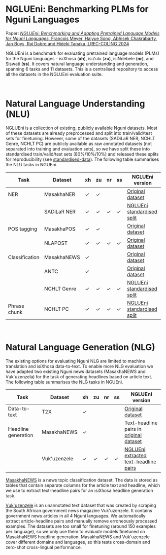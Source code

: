 # NGLUEni:  Benchmarking PLMs for Nguni Languages

Paper: [*NGLUEni: Benchmarking and Adapting Pretrained Language Models for Nguni Languages*, Francois Meyer, Haiyue Song, Abhisek Chakrabarty, Jan Buys, Raj Dabre and Hideki Tanaka, LREC-COLING 2024](https://aclanthology.org/2024.lrec-main.1071.pdf)

NGLUEni is a benchmark for evaluating pretrained language models (PLMs) for the Nguni languages - isiXhosa (**xh**), isiZulu (**zu**), isiNdebele (**nr**), and Siswati (**ss**). It covers natural language understanding and generation, spanning 6 tasks and 11 datasets. This is a centralised repository to access all the datasets in the NGLUEni evaluation suite. 


&nbsp;
# Natural Language Understanding (NLU)

NGLUEni is a collection of existing, publicly available Nguni datasets. Most of these datasets are already preprocessed and split into train/valid/test sets for finetuning. However, some of the datasets (SADiLaR NER, NCHLT Genre, NCHLT PC) are publicly available as raw annotated datasets (not separated into training and evaluation sets), so we have split these into standardised train/valid/test sets (80%/10%/10%) and released these splits for reproducibility (see [standardised-data](https://github.com/francois-meyer/nglueni/tree/main/standardised-data)). The following table summarises the NLU tasks in NGUEni.


| Task                | Dataset       | xh | zu | nr | ss | NGLUEni version |  
|---------------------|---------------|----|----|----|----|------ |
| NER                 | MasakhaNER    | ✓  | ✓  |    |    |  [Original dataset](https://github.com/masakhane-io/masakhane-ner) |
|                     | SADiLaR NER   | ✓  | ✓  | ✓  | ✓  | [NGLUEni standardised split](https://github.com/francois-meyer/nglueni/tree/main/standardised-data/nlu/sadilar-ner) |
| POS tagging         | MasakhaPOS    | ✓  | ✓  |    |    |  [Original dataset](https://github.com/masakhane-io/masakhane-pos) |
|                     | NLAPOST       | ✓  | ✓  | ✓  | ✓  | [Original dataset](https://repo.sadilar.org/handle/20.500.12185/546) |
| Classification      | MasakhaNEWS   | ✓  |    |    |    |  [Original dataset](https://github.com/masakhane-io/masakhane-news) |
|                     | ANTC          | ✓  |    |    |    |   [Original dataset](https://github.com/uds-lsv/afro-maft/tree/main/dataset/ANTC) |      
|                     | NCHLT Genre   | ✓  | ✓  | ✓  | ✓  | [NGLUEni standardised split](https://github.com/francois-meyer/nglueni/tree/main/standardised-data/nlu/nchlt-genre) |
| Phrase chunk        | NCHLT PC      | ✓  | ✓  | ✓  | ✓  | [NGLUEni standardised split](https://github.com/francois-meyer/nglueni/tree/main/standardised-data/nlu/nchlt-pc)  |


&nbsp;
# Natural Language Generation (NLG)


The existing options for evaluating Nguni NLG are limited to machine translation and isiXhosa data-to-text. To enable more NLG evaluation we have adapted two existing Nguni news datasets (MasakhaNEWS  and Vuk'uzenzela) for the task of generating headlines based on article text. The following table summarises the NLG tasks in NGUEni.



| Task                | Dataset       | xh | zu | nr | ss | NGLUEni version |
|---------------------|---------------|----|----|----|----|------|
| Data-to-text        | T2X           | ✓  |    |    |    | [Original dataset](https://github.com/francois-meyer/t2x) |
| Headline generation | MasakhaNEWS   | ✓  |    |    |    | Text-headline pairs in [original dataset](https://github.com/masakhane-io/masakhane-news)  |
|                     | Vuk'uzenzele  | ✓  | ✓  | ✓  | ✓  | [NGLUEni extracted text-headline pairs](https://github.com/francois-meyer/nglueni/tree/main/standardised-data/nlg/vukuzenzele-headline-generation)  |


[MasakhaNEWS](https://github.com/masakhane-io/masakhane-news) is a news topic classification dataset. The data is stored as tables that contain separate columns for the article text and headline, which we use to extract text-headline pairs for an isiXhosa headline generation task.


[Vuk'uzenzele](https://github.com/dsfsi/vukuzenzele-nlp) is an unannotated text dataset that was created by scraping the South African government news magazine Vuk'uzenzele. It contains government news articles in all 4 Nguni languages. We automatically extract article-headline pairs and manually remove erroneously processed examples. The datasets are too small for finetuning (around 150 examples per language), so we only use them to _evaluate_ models finetuned on MasakhaNEWS headline generation. MasakhaNEWS and Vuk'uzenzele cover different domains and languages, so this tests cross-domain and zero-shot cross-lingual performance.
